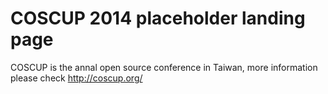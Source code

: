 # COSCUP 2014 placeholder landing page

COSCUP is the annal open source conference in Taiwan, more information please check http://coscup.org/

